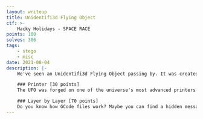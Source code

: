 ```yaml
---
layout: writeup
title: Unidentifi3d Flying Object
ctf: >-
    Hacky Holidays - SPACE RACE
points: 100
solves: 306
tags: 
    - stego
    - misc
date: 2021-08-04
description: |-
    We've seen an Unidentifi3d Flying Object passing by. It was created on one of the universe's most advanced printers.

    ### Printer [30 points]
    The UFO was forged on one of the universe's most advanced printers - do you know which make and model? Enter the answer as `Make Model`.

    ### Layer by Layer [70 points]
    Do you know how GCode files work? Maybe you can find a hidden message along the layers.
---
```

